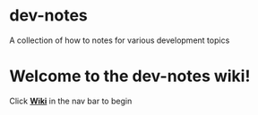 # dev-notes
A collection of how to notes for various development topics

# Welcome to the dev-notes wiki!
Click [**Wiki**](https://github.com/eodeluga/dev-notes/wiki) in the nav bar to begin
